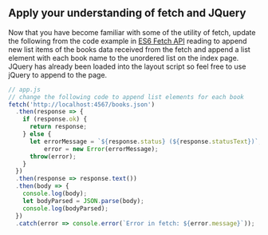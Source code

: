 ## Apply your understanding of fetch and JQuery
Now that you have become familiar with some of the utility of fetch, update the following from the code example in [ES6 Fetch API](https://learn.launchacademy.com/lessons/es6-fetch-api) reading to append new list items of the books data received from the fetch and append a list element with each book name to the unordered list on the index page.  JQuery  has already been loaded into the layout script so feel free to use jQuery to append to the page.

```javascript
// app.js
// change the following code to append list elements for each book
fetch('http://localhost:4567/books.json')
  .then(response => {
    if (response.ok) {
      return response;
    } else {
      let errorMessage = `${response.status} (${response.statusText})`,
          error = new Error(errorMessage);
      throw(error);
    }
  })
  .then(response => response.text())
  .then(body => {
    console.log(body);
    let bodyParsed = JSON.parse(body);
    console.log(bodyParsed);
  })
  .catch(error => console.error(`Error in fetch: ${error.message}`));
```
